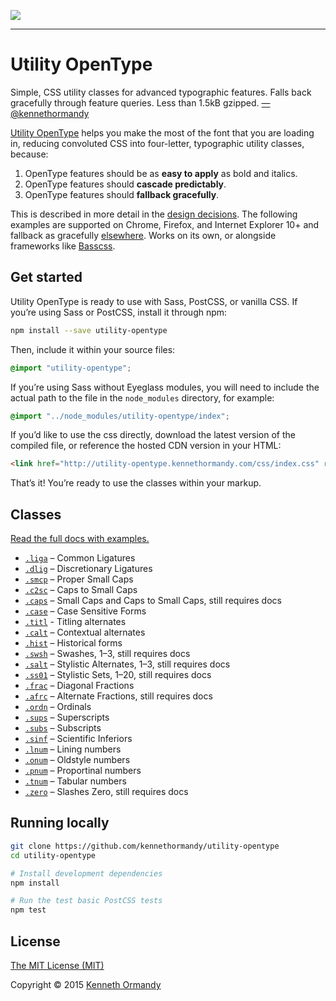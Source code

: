 [![](http://utility-opentype.kennethormandy.com/media/og-image.gif)](http://utility-opentype.kennethormandy.com)

***

# Utility OpenType

Simple, CSS utility classes for advanced typographic features. Falls back gracefully through feature queries. Less than 1.5kB gzipped. [—@kennethormandy](https://twitter.com/kennethormandy)

[Utility OpenType](http://utility-opentype.kennethormandy.com) helps you make the most of the font that you are loading in, reducing convoluted <abbr class="caps"><span class="caps">CSS</span></abbr> into four-letter, typographic utility classes, because:

1.  OpenType features should be as **easy to apply** as bold and italics.
2.  OpenType features should **cascade predictably**.
3.  OpenType features should **fallback gracefully**.

This is described in more detail in the [design decisions](http://utility-opentype.kennethormandy.com/#design-decisions). The following examples are supported on Chrome, Firefox, and Internet Explorer 10+ and fallback as gracefully [elsewhere](http://utility-opentype.kennethormandy.com/#browser-support). Works on its own, or alongside frameworks like [Basscss](http://basscss.com).

## Get started

Utility OpenType is ready to use with Sass, PostCSS, or vanilla CSS. If you’re using Sass or PostCSS, install it through npm:

```sh
npm install --save utility-opentype
```

Then, include it within your source files:

```scss
@import "utility-opentype";
```

If you’re using Sass without Eyeglass modules, you will need to include the actual path to the file in the `node_modules` directory, for example:

```scss
@import "../node_modules/utility-opentype/index";
```

If you’d like to use the css directly, download the latest version of the compiled file, or reference the hosted CDN version in your HTML:

```html
<link href="http://utility-opentype.kennethormandy.com/css/index.css" rel="stylesheet">
```

That’s it! You’re ready to use the classes within your markup.

## Classes

[Read the full docs with examples.](http://utility-opentype.kennethormandy.com)

- [`.liga`](http://utility-opentype.kennethormandy.com/#liga) – Common Ligatures
- [`.dlig`](http://utility-opentype.kennethormandy.com/#dlig) – Discretionary Ligatures
- [`.smcp`](http://utility-opentype.kennethormandy.com/#smcp) – Proper Small Caps
- [`.c2sc`](http://utility-opentype.kennethormandy.com/#c2sc) – Caps to Small Caps
- [`.caps`](http://utility-opentype.kennethormandy.com/#caps) – Small Caps and Caps to Small Caps, still requires docs
- [`.case`](http://utility-opentype.kennethormandy.com/#case) – Case Sensitive Forms
- [`.titl`](http://utility-opentype.kennethormandy.com/#titl) - Titling alternates
- [`.calt`](http://utility-opentype.kennethormandy.com/#calt) – Contextual alternates
- [`.hist`](http://utility-opentype.kennethormandy.com/#hist) – Historical forms
- [`.swsh`](http://utility-opentype.kennethormandy.com/#swsh) – Swashes, 1–3, still requires docs
- [`.salt`](http://utility-opentype.kennethormandy.com/#salt) – Stylistic Alternates, 1–3, still requires docs
- [`.ss01`](http://utility-opentype.kennethormandy.com/#ss01) – Stylistic Sets, 1–20, still requires docs
- [`.frac`](http://utility-opentype.kennethormandy.com/#frac) – Diagonal Fractions
- [`.afrc`](http://utility-opentype.kennethormandy.com/#afrc) – Alternate Fractions, still requires docs
- [`.ordn`](http://utility-opentype.kennethormandy.com/#ordn) – Ordinals
- [`.sups`](http://utility-opentype.kennethormandy.com/#sups) – Superscripts
- [`.subs`](http://utility-opentype.kennethormandy.com/#subs) – Subscripts
- [`.sinf`](http://utility-opentype.kennethormandy.com/#sinf) – Scientific Inferiors
- [`.lnum`](http://utility-opentype.kennethormandy.com/#lnum) – Lining numbers
- [`.onum`](http://utility-opentype.kennethormandy.com/#onum) – Oldstyle numbers
- [`.pnum`](http://utility-opentype.kennethormandy.com/#pnum) – Proportinal numbers
- [`.tnum`](http://utility-opentype.kennethormandy.com/#tnum) – Tabular numbers
- [`.zero`](http://utility-opentype.kennethormandy.com/#zero) – Slashes Zero, still requires docs

## Running locally

```sh
git clone https://github.com/kennethormandy/utility-opentype
cd utility-opentype

# Install development dependencies
npm install

# Run the test basic PostCSS tests
npm test
```

## License

[The MIT License (MIT)](LICENSE.md)

Copyright © 2015 [Kenneth Ormandy](http://kennethormandy.com)
